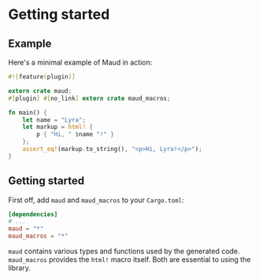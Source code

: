 # Getting started

Example
-------

Here's a minimal example of Maud in action:

```rust
#![feature(plugin)]

extern crate maud;
#[plugin] #[no_link] extern crate maud_macros;

fn main() {
    let name = "Lyra";
    let markup = html! {
        p { "Hi, " $name "!" }
    };
    assert_eq!(markup.to_string(), "<p>Hi, Lyra!</p>");
}
```

Getting started
---------------

First off, add `maud` and `maud_macros` to your `Cargo.toml`:

```toml
[dependencies]
# ...
maud = "*"
maud_macros = "*"
```

`maud` contains various types and functions used by the generated code. `maud_macros` provides the `html!` macro itself. Both are essential to using the library.
